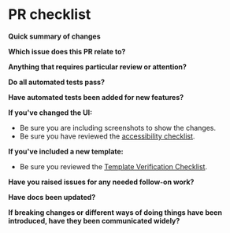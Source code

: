 # PR checklist

**Quick summary of changes**

**Which issue does this PR relate to?**

**Anything that requires particular review or attention?**

**Do all automated tests pass?**

**Have automated tests been added for new features?**

**If you've changed the UI:**
  - Be sure you are including screenshots to show the changes.
  - Be sure you have reviewed the [accessibility checklist](accessibility.md).

**If you've included a new template:**
  - Be sure you reviewed the [Template Verification Checklist](https://github.com/microsoft/TemplateStudio/wiki/Checklist:-Template-Verification).

**Have you raised issues for any needed follow-on work?**

**Have docs been updated?**

**If breaking changes or different ways of doing things have been introduced, have they been communicated widely?**
